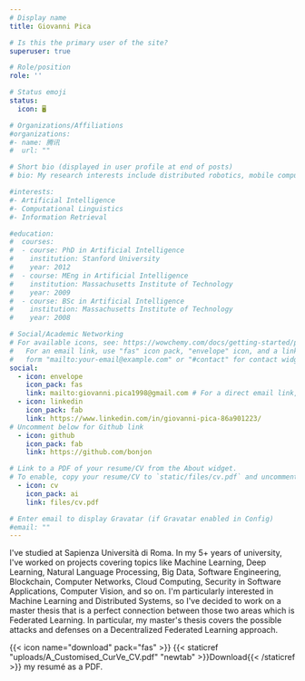 ```yaml
---
# Display name
title: Giovanni Pica

# Is this the primary user of the site?
superuser: true

# Role/position
role: ''

# Status emoji
status:
  icon:	🖥

# Organizations/Affiliations
#organizations:
#- name: 腾讯
#  url: ""

# Short bio (displayed in user profile at end of posts)
# bio: My research interests include distributed robotics, mobile computing and programmable matter.

#interests:
#- Artificial Intelligence
#- Computational Linguistics
#- Information Retrieval

#education:
#  courses:
#  - course: PhD in Artificial Intelligence
#    institution: Stanford University
#    year: 2012
#  - course: MEng in Artificial Intelligence
#    institution: Massachusetts Institute of Technology
#    year: 2009
#  - course: BSc in Artificial Intelligence
#    institution: Massachusetts Institute of Technology
#    year: 2008

# Social/Academic Networking
# For available icons, see: https://wowchemy.com/docs/getting-started/page-builder/#icons
#   For an email link, use "fas" icon pack, "envelope" icon, and a link in the
#   form "mailto:your-email@example.com" or "#contact" for contact widget.
social:
  - icon: envelope
    icon_pack: fas
    link: mailto:giovanni.pica1998@gmail.com # For a direct email link, use "mailto:test@example.org".
  - icon: linkedin
    icon_pack: fab
    link: https://www.linkedin.com/in/giovanni-pica-86a901223/
# Uncomment below for Github link
  - icon: github
    icon_pack: fab
    link: https://github.com/bonjon

# Link to a PDF of your resume/CV from the About widget.
# To enable, copy your resume/CV to `static/files/cv.pdf` and uncomment the lines below.
  - icon: cv
    icon_pack: ai
    link: files/cv.pdf

# Enter email to display Gravatar (if Gravatar enabled in Config)
#email: ""
---
```


I've studied at Sapienza Università di Roma. In my 5+ years of university, I've worked on projects covering topics like Machine Learning, Deep Learning, Natural Language Processing, Big Data, Software Engineering, Blockchain, Computer Networks, Cloud Computing, Security in Software Applications, Computer Vision, and so on. I'm particularly interested in Machine Learning and Distributed Systems, so I've decided to work on a master thesis that is a perfect connection between those two areas which is Federated Learning. In particular, my master's thesis covers the possible attacks and defenses on a Decentralized Federated Learning approach.

{{< icon name="download" pack="fas" >}} {{< staticref "uploads/A_Customised_CurVe_CV.pdf" "newtab" >}}Download{{< /staticref >}} my resumé as a PDF.
